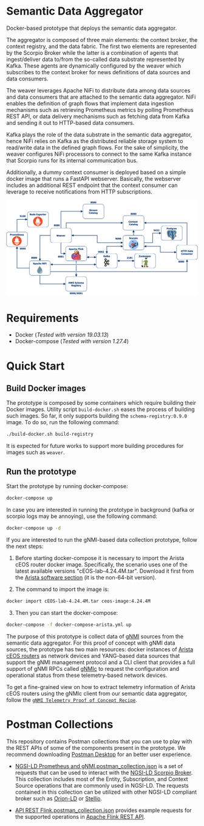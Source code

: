 # Semantic Data Aggregator

Docker-based prototype that deploys the semantic data aggregator.

The aggregator is composed of three main elements: the context broker, the context registry, and the data fabric. The first two elements are represented by the Scorpio Broker while the latter is a combination of agents that ingest/deliver data to/from the so-called data substrate represented by Kafka. These agents are dynamically configured by the weaver which subscribes to the context broker for news definitions of data sources and data consumers.

The weaver leverages Apache NiFi to distribute data among data sources and data consumers that are attached to the semantic data aggregator. NiFi enables the definition of graph flows that implement data ingestion mechanisms such as retrieving Prometheus metrics by polling Prometheus REST API, or data delivery mechanisms such as fetching data from Kafka and sending it out to HTTP-based data consumers.

Kafka plays the role of the data substrate in the semantic data aggregator, hence NiFi relies on Kafka as the distributed reliable storage system to read/write data in the defined graph flows. For the sake of simplicity, the weaver configures NiFi processors to connect to the same Kafka instance that Scorpio runs for its internal communication bus.

Additionally, a dummy context consumer is deployed based on a simple docker image that runs a FastAPI webserver. Basically, the webserver includes an additional REST endpoint that the context consumer can leverage to receive notifications from HTTP subscriptions.

![Docker Prototype](docs/data-aggregator-prototype.png)

# Requirements

- Docker (_Tested with version 19.03.13_)
- Docker-compose (_Tested with version 1.27.4_)

# Quick Start

## Build Docker images

The prototype is composed by some containers which require building their Docker images. Utility script `build-docker.sh` eases the process of building such images. So far, it only supports building the `schema-registry:0.9.0` image. To do so, run the following command:
```bash
./build-docker.sh build-registry
```
It is expected for future works to support more building procedures for images such as `weaver`.

## Run the prototype

Start the prototype by running docker-compose:
```bash
docker-compose up
```

In case you are interested in running the prototype in background (kafka or scorpio logs may be annoying), use the following command:
```bash
docker-compose up -d
```

If you are interested to run the gNMI-based data collection prototype, follow the next steps:

1) Before starting docker-compose it is necessary to import the Arista cEOS router docker image. Specifically, the scenario uses one of the latest available versions "cEOS-lab-4.24.4M.tar". Download it first from the [Arista software section](https://www.arista.com/en/support/software-download) (it is the non-64-bit version).

2) The command to import the image is:
```bash
docker import cEOS-lab-4.24.4M.tar ceos-image:4.24.4M
```

3) Then you can start the docker-compose:
```bash
docker-compose -f docker-compose-arista.yml up
```

The purpose of this prototype is collect data of [gNMI](https://github.com/openconfig/reference/blob/master/rpc/gnmi/gnmi-specification.md) sources from the semantic data aggregator. For this proof of concept with gNMI data sources, the prototype has two main resources: docker instances of [Arista cEOS routers](https://www.arista.com/en/products/software-controlled-container-networking) as network devices and YANG-based data sources that support the gNMI management protocol and a CLI client that provides a full support of gNMI RPCs called [gNMIc](https://gnmic.kmrd.dev/) to request the configuration and operational status from these telemetry-based network devices.

To get a fine-grained view on how to extract telemetry information of Arista cEOS routers using the gNMIc client from our semantic data aggregator, follow the [`gNMI Telemetry Proof of Concept Recipe`](semantic-data-aggregator/new/gnmi/docs/gnmi-PoC-recipe/README.md).


# Postman Collections

This repository contains Postman collections that you can use to play with the REST APIs of some of the components present in the prototype. We recommend downloading [Postman Desktop](https://www.postman.com/downloads/) for an better user experience.

- [NGSI-LD Prometheus and gNMI.postman_collection.json](postman_collections/NGSI-LD%20Prometheus%20and%20gNMI.postman_collection.json) is a set of requests that can be used to interact with the [NGSI-LD Scorpio Broker](https://github.com/ScorpioBroker/ScorpioBroker). This collection includes most of the Entity, Subscription, and Context Source operations that are commonly used in NGSI-LD. The requests contained in this collection can be utilized with other NGSI-LD compliant broker such as [Orion-LD](https://github.com/FIWARE/context.Orion-LD) or [Stellio](https://github.com/stellio-hub/stellio-context-broker).

- [API REST Flink.postman_collection.json](postman_collections/API%20REST%20Flink.postman_collection.json) provides example requests for the supported operations in [Apache Flink REST API](https://ci.apache.org/projects/flink/flink-docs-release-1.12/ops/rest_api.html).

